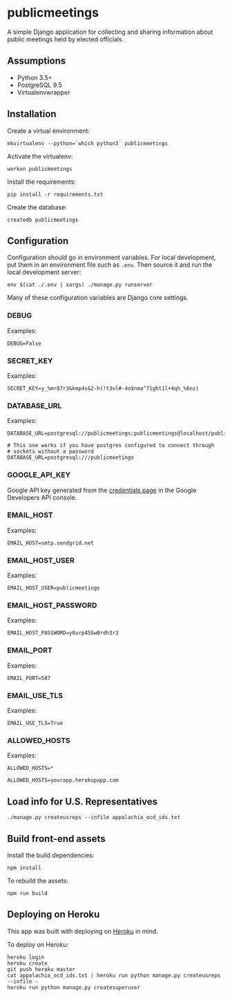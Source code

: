 publicmeetings
==============

A simple Django application for collecting and sharing information about public meetings held by elected officials.

Assumptions
-----------

* Python 3.5+
* PostgreSQL 9.5
* Virtualenvwrapper

Installation
------------

Create a virtual environment:

    mkvirtualenv --python=`which python3` publicmeetings

Activate the virtualenv:

    workon publicmeetings

Install the requirements:

    pip install -r requirements.txt


Create the database:

    createdb publicmeetings


Configuration
-------------

Configuration should go in environment variables.  For local development, put them in an environment file such as `.env`.  Then source it and run the local development server:

    env $(cat ./.env | xargs) ./manage.py runserver

Many of these configuration variables are Django core settings.

### DEBUG

Examples:

    DEBUG=False


### SECRET_KEY

Examples:

    SECRET_KEY=y_%mr87r3&kmp4s&2-h(!t3vl#-4o$nma^71ght1l+4qh_%6nz)

### DATABASE_URL

Examples:

    DATABASE_URL=postgresql://publicmeetings:publicmeetings@localhost/publicmeetings

    # This one works if you have postgres configured to connect through 
    # sockets without a password
    DATABASE_URL=postgresql:///publicmeetings

### GOOGLE_API_KEY

Google API key generated from the [credentials page](https://console.developers.google.com/apis/credentials) in the Google Developers API console.

### EMAIL_HOST

Examples:

    EMAIL_HOST=smtp.sendgrid.net

### EMAIL_HOST_USER

Examples:

    EMAIL_HOST_USER=publicmeetings

### EMAIL_HOST_PASSWORD

Examples:

    EMAIL_HOST_PASSWORD=y0urp455w0rdh3r3

### EMAIL_PORT

Examples:

    EMAIL_PORT=587

### EMAIL_USE_TLS

Examples:

    EMAIL_USE_TLS=True

### ALLOWED_HOSTS

Examples:

    ALLOWED_HOSTS=*

    ALLOWED_HOSTS=yourapp.herokupapp.com


Load info for U.S. Representatives
----------------------------------

    ./manage.py createusreps --infile appalachia_ocd_ids.txt

Build front-end assets
----------------------

Install the build dependencies:

    npm install

To rebuild the assets:

    npm run build

Deploying on Heroku
-------------------

This app was built with deploying on [Heroku](https://www.heroku.com/) in mind.

To deploy on Heroku:

    heroku login
    heroku create
    git push heroku master
    cat appalachia_ocd_ids.txt | heroku run python manage.py createusreps --infile -
    heroku run python manage.py createsuperuser
